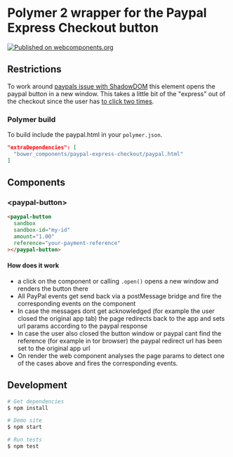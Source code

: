 # Polymer 2 wrapper for the Paypal Express Checkout button

[![Published on webcomponents.org](https://img.shields.io/badge/webcomponents.org-published-blue.svg)](https://www.webcomponents.org/element/morbidick/paypal-express-checkout)

## Restrictions

To work around [paypals issue with ShadowDOM](https://github.com/paypal/paypal-checkout/issues/353) this element opens the paypal button in a new window. This takes a little bit of the "express" out of the checkout since the user has [to click two times](https://github.com/paypal/paypal-checkout/issues/287).

### Polymer build

To build include the paypal.html in your `polymer.json`.

```json
"extraDependencies": [
  "bower_components/paypal-express-checkout/paypal.html"
]
```

## Components

### \<paypal-button\>

````html
<paypal-button
  sandbox
  sandbox-id="my-id"
  amount="1.00"
  reference="your-payment-reference"
></paypal-button>
````

#### How does it work

  * a click on the component or calling `.open()` opens a new window and renders the button there
  * All PayPal events get send back via a postMessage bridge and fire the corresponding events on the component
  * In case the messages dont get acknowledged (for example the user closed the original app tab) the page redirects back to the app and sets url params according to the paypal response
  * In case the user also closed the button window or paypal cant find the reference (for example in tor browser) the paypal redirect url has been set to the original app url
  * On render the web component analyses the page params to detect one of the cases above and fires the corresponding events.

## Development

```bash
# Get dependencies
$ npm install

# Demo site
$ npm start

# Run tests
$ npm test
```
